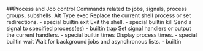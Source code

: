 ##Process and Job control
Commands related to jobs, signals, process groups, subshells. 	Alt 	Type
exec 	Replace the current shell process or set redirections. 	- 	special builtin
exit 	Exit the shell. 	- 	special builtin
kill 	Send a signal to specified process(es) 	- 	builtin
trap 	Set signal handlers or output the current handlers. 	- 	special builtin
times 	Display process times. 	- 	special builtin
wait 	Wait for background jobs and asynchronous lists. 	- 	builtin 
